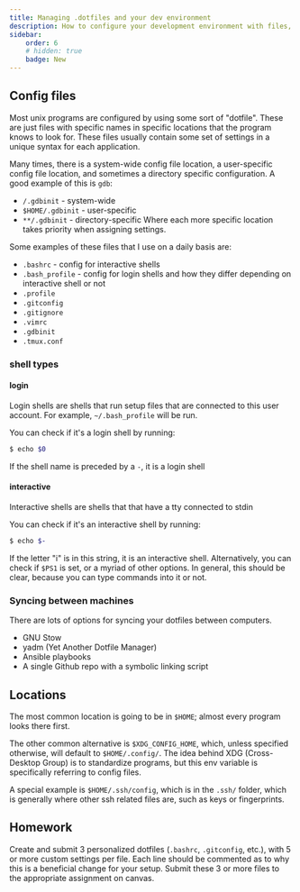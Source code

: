 ```yaml
---
title: Managing .dotfiles and your dev environment
description: How to configure your development environment with files, so that your settings always persist
sidebar:
    order: 6
    # hidden: true
    badge: New
---
```


## Config files

Most unix programs are configured by using some sort of "dotfile". These are just files with specific names in specific locations that the program knows to look for. These files usually contain some set of settings in a unique syntax for each application.

Many times, there is a system-wide config file location, a user-specific config file location, and sometimes a directory specific configuration. A good example of this is `gdb`:
* `/.gdbinit` - system-wide
* `$HOME/.gdbinit` - user-specific
* `**/.gdbinit` - directory-specific
Where each more specific location takes priority when assigning settings.

Some examples of these files that I use on a daily basis are:
* `.bashrc` - config for interactive shells
* `.bash_profile` - config for login shells and how they differ depending on interactive shell or not
* `.profile`
* `.gitconfig`
* `.gitignore`
* `.vimrc`
* `.gdbinit`
* `.tmux.conf`

### shell types

#### login
Login shells are shells that run setup files that are connected to this user account. For example, `~/.bash_profile` will be run.

You can check if it's a login shell by running:
```bash
$ echo $0
```
If the shell name is preceded by a `-`, it is a login shell


#### interactive
Interactive shells are shells that that have a tty connected to stdin

You can check if it's an interactive shell by running:
```bash
$ echo $-
```
If the letter "i" is in this string, it is an interactive shell. Alternatively, you can check if `$PS1` is set, or a myriad of other options. In general, this should be clear, because you can type commands into it or not.

<!-- #### examples

|           |  interactive | non-interactive |
|-----------|--------------|-----------------|
| **login**     | `ssh jledon@unix.andrew.cmu.edu` | `source script.sh` which has a #! shebang  |
| **non-login** |      `bash -c 'echo $-; echo $0;'` or `ssh jledon@unix.andrew.cmu.edu 'echo $-; echo $0;'` |  | -->

### Syncing between machines

There are lots of options for syncing your dotfiles between computers.
* GNU Stow
* yadm (Yet Another Dotfile Manager)
* Ansible playbooks
* A single Github repo with a symbolic linking script

## Locations

The most common location is going to be in `$HOME`; almost every program looks there first.

The other common alternative is `$XDG_CONFIG_HOME`, which, unless specified otherwise, will default to `$HOME/.config/`. The idea behind XDG (Cross-Desktop Group) is to standardize programs, but this env variable is specifically referring to config files.

A special example is `$HOME/.ssh/config`, which is in the `.ssh/` folder, which is generally where other ssh related files are, such as keys or fingerprints.

## Homework

Create and submit 3 personalized dotfiles (`.bashrc`, `.gitconfig`, etc.), with 5 or more custom settings per file. Each line should be commented as to why this is a beneficial change for your setup. Submit these 3 or more files to the appropriate assignment on canvas.
